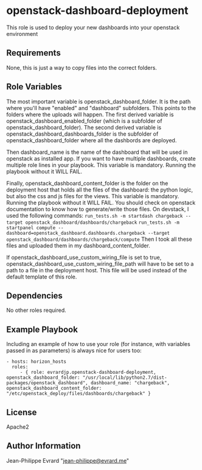openstack-dashboard-deployment
==============================

This role is used to deploy your new dashboards into your openstack environment

Requirements
------------

None, this is just a way to copy files into the correct folders.

Role Variables
--------------

The most important variable is openstack_dashboard_folder. It is the path where you'll have "enabled" and "dashboard" subfolders.
This points to the folders where the uploads will happen. The first derived variable is openstack_dashboard_enabled_folder (which is a subfolder of openstack_dashboard_folder).
The second derived variable is openstack_dashboard_dashboards_folder is the subfolder of openstack_dashboard_folder where all the dashbords are deployed.

Then dashboard_name is the name of the dashboard that will be used in openstack as installed app.
If you want to have multiple dashboards, create multiple role lines in your playbook.
This variable is mandatory. Running the playbook without it WILL FAIL.

Finally, openstack_dashboard_content_folder is the folder on the deployment host that holds all the files of the dashboard: the python logic, but also the css and js files for the views.
This variable is mandatory. Running the playbook without it WILL FAIL.
You should check on openstack documentation to know how to generate/write those files.
On devstack, I used the following commands:
  ``run_tests.sh -m startdash chargeback --target openstack_dashboard/dashboards/chargeback``
  ``run_tests.sh -m startpanel compute --dashboard=openstack_dashboard.dashboards.chargeback --target openstack_dashboard/dashboards/chargeback/compute``
Then I took all these files and uploaded them in my dashboard_content_folder.

If openstack_dashboard_use_custom_wiring_file is set to true, openstack_dashboard_use_custom_wiring_file_path will have to be set to a path to a file in the deployment host. This file will be used instead of the default template of this role.

Dependencies
------------

No other roles required.

Example Playbook
----------------

Including an example of how to use your role (for instance, with variables passed in as parameters) is always nice for users too:

    - hosts: horizon_hosts
      roles:
         - { role: evrardjp.openstack-dashboard-deployment, openstack_dashboard_folder: "/usr/local/lib/python2.7/dist-packages/openstack_dashboard", dashboard_name: "chargeback", openstack_dashboard_content_folder: "/etc/openstack_deploy/files/dashboards/chargeback" }

License
-------

Apache2

Author Information
------------------

Jean-Philippe Evrard "<jean-philippe@evrard.me>"
